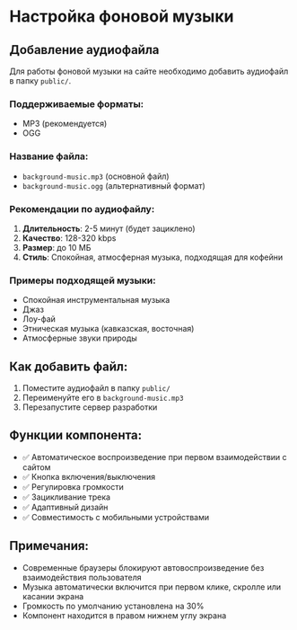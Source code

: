 # Настройка фоновой музыки

## Добавление аудиофайла

Для работы фоновой музыки на сайте необходимо добавить аудиофайл в папку `public/`.

### Поддерживаемые форматы:
- MP3 (рекомендуется)
- OGG

### Название файла:
- `background-music.mp3` (основной файл)
- `background-music.ogg` (альтернативный формат)

### Рекомендации по аудиофайлу:
1. **Длительность**: 2-5 минут (будет зациклено)
2. **Качество**: 128-320 kbps
3. **Размер**: до 10 МБ
4. **Стиль**: Спокойная, атмосферная музыка, подходящая для кофейни

### Примеры подходящей музыки:
- Спокойная инструментальная музыка
- Джаз
- Лоу-фай
- Этническая музыка (кавказская, восточная)
- Атмосферные звуки природы

## Как добавить файл:

1. Поместите аудиофайл в папку `public/`
2. Переименуйте его в `background-music.mp3`
3. Перезапустите сервер разработки

## Функции компонента:

- ✅ Автоматическое воспроизведение при первом взаимодействии с сайтом
- ✅ Кнопка включения/выключения
- ✅ Регулировка громкости
- ✅ Зацикливание трека
- ✅ Адаптивный дизайн
- ✅ Совместимость с мобильными устройствами

## Примечания:

- Современные браузеры блокируют автовоспроизведение без взаимодействия пользователя
- Музыка автоматически включится при первом клике, скролле или касании экрана
- Громкость по умолчанию установлена на 30%
- Компонент находится в правом нижнем углу экрана
